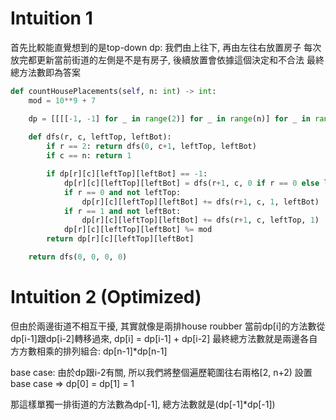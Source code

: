 # Intuition 1

首先比較能直覺想到的是top-down dp:
我們由上往下, 再由左往右放置房子
每次放完都更新當前街道的左側是不是有房子, 後續放置會依據這個決定和不合法
最終總方法數即為答案

```py
def countHousePlacements(self, n: int) -> int:
    mod = 10**9 + 7

    dp = [[[[-1, -1] for _ in range(2)] for _ in range(n)] for _ in range(2)]
    
    def dfs(r, c, leftTop, leftBot):
        if r == 2: return dfs(0, c+1, leftTop, leftBot)
        if c == n: return 1

        if dp[r][c][leftTop][leftBot] == -1:
            dp[r][c][leftTop][leftBot] = dfs(r+1, c, 0 if r == 0 else leftTop, 0 if r == 1 else leftBot)
            if r == 0 and not leftTop:
                dp[r][c][leftTop][leftBot] += dfs(r+1, c, 1, leftBot)
            if r == 1 and not leftBot:
                dp[r][c][leftTop][leftBot] += dfs(r+1, c, leftTop, 1)
            dp[r][c][leftTop][leftBot] %= mod
        return dp[r][c][leftTop][leftBot]

    return dfs(0, 0, 0, 0)
```

# Intuition 2 (Optimized)

但由於兩邊街道不相互干擾, 其實就像是兩排house roubber
當前dp[i]的方法數從dp[i-1]跟dp[i-2]轉移過來, dp[i] = dp[i-1] + dp[i-2]
最終總方法數就是兩邊各自方方數相乘的排列組合: dp[n-1]*dp[n-1]

base case: 由於dp跟i-2有關, 所以我們將整個遍歷範圍往右兩格[2, n+2)
設置base case => dp[0] = dp[1] = 1

那這樣單獨一排街道的方法數為dp[-1], 總方法數就是(dp[-1]*dp[-1])